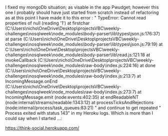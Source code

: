 I fixed my mongoDb situation; as visable in the app Pwudget; however this one I probably should have just started from scratch instead of refactoring as at this point I have made it to this error :
"
TypeError: Cannot read properties of null (reading '1')
    at firstchar (C:\Users\nicho\OneDrive\Desktop\projectsVBC\weekly-challenges\nosqlweek\node_modules\body-parser\lib\types\json.js:176:37)
    at parse (C:\Users\nicho\OneDrive\Desktop\projectsVBC\weekly-challenges\nosqlweek\node_modules\body-parser\lib\types\json.js:79:19)
    at C:\Users\nicho\OneDrive\Desktop\projectsVBC\weekly-challenges\nosqlweek\node_modules\body-parser\lib\read.js:121:18
    at invokeCallback (C:\Users\nicho\OneDrive\Desktop\projectsVBC\weekly-challenges\nosqlweek\node_modules\raw-body\index.js:224:16)
    at done (C:\Users\nicho\OneDrive\Desktop\projectsVBC\weekly-challenges\nosqlweek\node_modules\raw-body\index.js:213:7)
    at IncomingMessage.onEnd (C:\Users\nicho\OneDrive\Desktop\projectsVBC\weekly-challenges\nosqlweek\node_modules\raw-body\index.js:273:7)
    at IncomingMessage.emit (node:events:402:35)
    at endReadableNT (node:internal/streams/readable:1343:12)
    at processTicksAndRejections (node:internal/process/task_queues:83:21)
"
and continue to get repeated " Process exited with status 143" in my Heroku logs.
Which is more than I could say when I started ...:

https://think-social.herokuapp.com/

